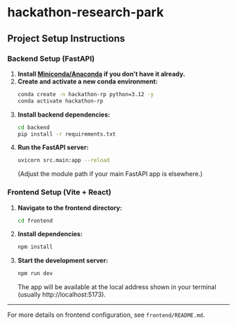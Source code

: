 # hackathon-research-park

## Project Setup Instructions

### Backend Setup (FastAPI)

1. **Install [Miniconda/Anaconda](https://docs.conda.io/en/latest/miniconda.html) if you don't have it already.**
2. **Create and activate a new conda environment:**
   ```bash
   conda create -n hackathon-rp python=3.12 -y
   conda activate hackathon-rp
   ```
3. **Install backend dependencies:**
   ```bash
   cd backend
   pip install -r requirements.txt
   ```
4. **Run the FastAPI server:**
   ```bash
   uvicorn src.main:app --reload
   ```
   (Adjust the module path if your main FastAPI app is elsewhere.)

### Frontend Setup (Vite + React)

1. **Navigate to the frontend directory:**
   ```bash
   cd frontend
   ```
2. **Install dependencies:**
   ```bash
   npm install
   ```
3. **Start the development server:**
   ```bash
   npm run dev
   ```
   The app will be available at the local address shown in your terminal (usually http://localhost:5173).

---

For more details on frontend configuration, see `frontend/README.md`.